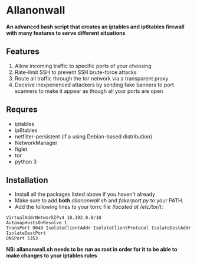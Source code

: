 # Allanonwall

**An advanced bash script that creates an iptables and ip6tables firewall with many features to serve different situations**

## **Features**
1. Allow incoming traffic to specific ports of your choosing
2. Rate-limit SSH to prevent SSH brute-force attacks
3. Route all traffic through the tor network via a transparent proxy
4. Deceive inexperienced attackers by sending fake banners to port scanners to make it appear as though all your ports are open

## **Requres**
* iptables
* ip6tables
* netfilter-persistent (if a using Debian-based distribution)
* NetworkManager
* figlet
* tor
* python 3

## **Installation**
* Install all the packages listed above if you haven't already
* Make sure to add **both** *allanonwall.sh* and *fakerport.py* to your PATH.
* Add the following lines to your torrc file *(located at /etc/tor/)*:
```
VirtualAddrNetworkIPv4 10.192.0.0/10
AutomapHostsOnResolve 1
TransPort 9040 IsolateClientAddr IsolateClientProtocol IsolateDestAddr IsolateDestPort
DNSPort 5353
```

**NB: allanonwall.sh needs to be run as root in order for it to be able to make changes to your iptables rules**

